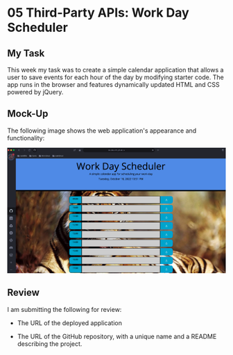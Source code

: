 # 05 Third-Party APIs: Work Day Scheduler

## My Task

This week my task was to create a simple calendar application that allows a user to save events for each hour of the day by modifying starter code. The app runs in the browser and features dynamically updated HTML and CSS powered by jQuery.

## Mock-Up

The following image shows the web application's appearance and functionality:

![The Work Day Scheduler Application displays the hours of the day with input text fields that can be saved to the DOM](./Assets/images/Screenshot.png)

## Review

I am submitting the following for review:

* The URL of the deployed application

* The URL of the GitHub repository, with a unique name and a README describing the project.

